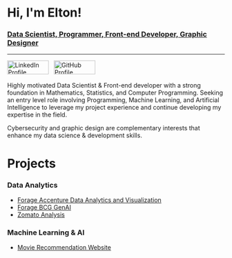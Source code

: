 # Hi, I'm Elton! 
### [Data Scientist, Programmer, Front-end Developer, Graphic Designer]()
---
<a href="https://www.linkedin.com/in/elton-s"><img src="https://github.com/user-attachments/assets/f7b9cae9-10b9-4e35-a50f-eed12491de87" alt="LinkedIn Profile" width="96" height="32"></a> &nbsp;
<a href="https://github.com/git-elton-s/git-elton-s"><img src="https://github.com/user-attachments/assets/2af6914c-44d2-4430-93ce-5d861a123cb1" alt="GitHub Profile" width="96" height="32"></a>

Highly motivated Data Scientist & Front-end developer with a strong foundation in Mathematics, Statistics, and Computer Programming. Seeking an entry level role involving Programming, Machine Learning, and Artificial Intelligence to leverage my project experience and continue developing my expertise in the field. 

Cybersecurity and graphic design are complementary interests that enhance my data science & development skills.

# Projects
### Data Analytics
- [Forage Accenture Data Analytics and Visualization](https://github.com/git-elton-s/Forage-Accenture-Data-Analytics-and-Visualization)
- [Forage BCG GenAI](https://github.com/git-elton-s/Forage-BCG-GenAI)
- [Zomato Analysis](https://github.com/git-elton-s/Zomato-Analysis)

### Machine Learning & AI
- [Movie Recommendation Website](https://movie-recommendation-jznjdabwtfpoepj6qurefy.streamlit.app/)
